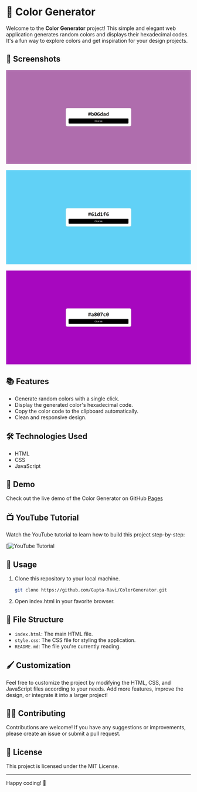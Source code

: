 # 🎨 Color Generator

Welcome to the **Color Generator** project! This simple and elegant web application generates random colors and displays their hexadecimal codes. It's a fun way to explore colors and get inspiration for your design projects.

## 📸 Screenshots

![Color Generator](s1.jpeg)

![Color Generator](s3.jpeg)

![Color Generator](s2.jpeg)

## 📚 Features

- Generate random colors with a single click.
- Display the generated color's hexadecimal code.
- Copy the color code to the clipboard automatically.
- Clean and responsive design.

## 🛠 Technologies Used

- HTML
- CSS
- JavaScript

## 🚀 Demo

Check out the live demo of the Color Generator on GitHub [Pages](https://gupta-ravi.github.io/ColorGenrator/)

## 📺 YouTube Tutorial

Watch the YouTube tutorial to learn how to build this project step-by-step:

[![YouTube Tutorial](https://youtu.be/T0DLc0XlPV8)

## 📝 Usage

1. Clone this repository to your local machine.
   
   ```bash
   git clone https://github.com/Gupta-Ravi/ColorGenerator.git
   ```

2. Open index.html in your favorite browser.

## 📂 File Structure

- `index.html`: The main HTML file.
- `style.css`: The CSS file for styling the application.
- `README.md`: The file you're currently reading.

## 🖌️ Customization

Feel free to customize the project by modifying the HTML, CSS, and JavaScript files according to your needs. Add more features, improve the design, or integrate it into a larger project!

## 👩‍💻 Contributing

Contributions are welcome! If you have any suggestions or improvements, please create an issue or submit a pull request.

## 📄 License

This project is licensed under the MIT License.

---

Happy coding! 🎉